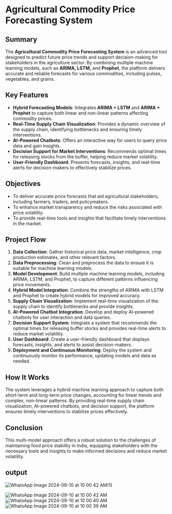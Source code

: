 # Agricultural Commodity Price Forecasting System

## Summary

The **Agricultural Commodity Price Forecasting System** is an advanced tool designed to predict future price trends and support decision-making for stakeholders in the agriculture sector. By combining multiple machine learning models, such as **ARIMA, LSTM,** and **Prophet**, the platform delivers accurate and reliable forecasts for various commodities, including pulses, vegetables, and grains.

## Key Features

- **Hybrid Forecasting Models**: Integrates **ARIMA + LSTM** and **ARIMA + Prophet** to capture both linear and non-linear patterns affecting commodity prices.
- **Real-Time Supply Chain Visualization**: Provides a dynamic overview of the supply chain, identifying bottlenecks and ensuring timely interventions.
- **AI-Powered Chatbots**: Offers an interactive way for users to query price data and gain insights.
- **Decision Support for Market Interventions**: Recommends optimal times for releasing stocks from the buffer, helping reduce market volatility.
- **User-Friendly Dashboard**: Presents forecasts, insights, and real-time alerts for decision-makers to effectively stabilize prices.

## Objectives

- To deliver accurate price forecasts that aid agricultural stakeholders, including farmers, traders, and policymakers.
- To enhance market transparency and reduce the risks associated with price volatility.
- To provide real-time tools and insights that facilitate timely interventions in the market.

## Project Flow

1. **Data Collection**: Gather historical price data, market intelligence, crop production estimates, and other relevant factors.
2. **Data Preprocessing**: Clean and preprocess the data to ensure it is suitable for machine learning models.
3. **Model Development**: Build multiple machine learning models, including ARIMA, LSTM, and Prophet, to capture different patterns influencing price movements.
4. **Hybrid Model Integration**: Combine the strengths of ARIMA with LSTM and Prophet to create hybrid models for improved accuracy.
5. **Supply Chain Visualization**: Implement real-time visualization of the supply chain to identify bottlenecks and provide insights.
6. **AI-Powered Chatbot Integration**: Develop and deploy AI-powered chatbots for user interaction and data queries.
7. **Decision Support System**: Integrate a system that recommends the optimal times for releasing buffer stocks and provides real-time alerts to reduce market volatility.
8. **User Dashboard**: Create a user-friendly dashboard that displays forecasts, insights, and alerts to assist decision-makers.
9. **Deployment and Continuous Monitoring**: Deploy the system and continuously monitor its performance, updating models and data as needed.

## How It Works


The system leverages a hybrid machine learning approach to capture both short-term and long-term price changes, accounting for linear trends and complex, non-linear patterns. By providing real-time supply chain visualization, AI-powered chatbots, and decision support, the platform ensures timely interventions to stabilize prices effectively.

## Conclusion

This multi-model approach offers a robust solution to the challenges of maintaining food price stability in India, equipping stakeholders with the necessary tools and insights to make informed decisions and reduce market volatility.

## output
![WhatsApp Image 2024-09-10 at 10 00 42 AM(1)](https://github.com/user-attachments/assets/6b713b59-8a87-4767-986c-cd67764e812e)

![WhatsApp Image 2024-09-10 at 10 00 42 AM](https://github.com/user-attachments/assets/17f2f0ca-70b5-4594-9834-8f7fe8bd4f1a)
![WhatsApp Image 2024-09-10 at 10 00 40 AM](https://github.com/user-attachments/assets/5df4c903-2a34-4c71-a254-ec2602fb259b)
![WhatsApp Image 2024-09-10 at 10 00 39 AM](https://github.com/user-attachments/assets/057d3b02-4e70-44ad-8c77-3ab440c1bc6c)
